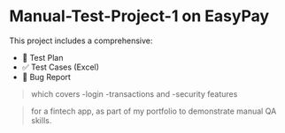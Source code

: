 # Manual-Test-Project-1 on EasyPay

This project includes a comprehensive:
- 📄 Test Plan
- ✅ Test Cases (Excel)
- 🐞 Bug Report

> which covers
-login
-transactions and
-security features

> for a fintech app, as part of my portfolio to demonstrate manual QA skills.
